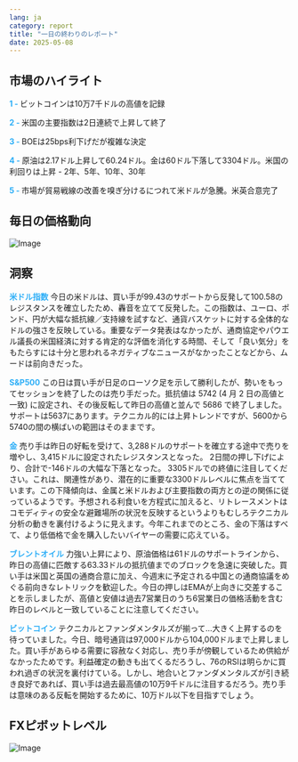 ```yaml
---
lang: ja
category: report
title: "一日の終わりのレポート"
date: 2025-05-08
---
```



<h2>市場のハイライト</h2>
<strong style="color: #2caef7;">1 - </strong> ビットコインは10万7千ドルの高値を記録

<strong style="color: #2caef7;">2 - </strong> 米国の主要指数は2日連続で上昇して終了

<strong style="color: #2caef7;">3 - </strong> BOEは25bps利下げだが複雑な決定

<strong style="color: #2caef7;">4 - </strong> 原油は2.17ドル上昇して60.24ドル。金は60ドル下落して3304ドル。米国の利回りは上昇 - 2年、5年、10年、30年


<strong style="color: #2caef7;">5 - </strong> 市場が貿易戦線の改善を嗅ぎ分けるにつれて米ドルが急騰。米英合意完了



<h2>毎日の価格動向</h2>
<img src="https://markleighedu.github.io/img/May-2025/08-May-2025/price.jpg" alt="Image"/>

<h2>洞察</h2>
<strong style="color: #2caef7;">米ドル指数</strong> 今日の米ドルは、買い手が99.43のサポートから反発して100.58のレジスタンスを確立したため、轟音を立てて反発した。この指数は、ユーロ、ポンド、円が大幅な抵抗線／支持線を試すなど、通貨バスケットに対する全体的なドルの強さを反映している。重要なデータ発表はなかったが、通商協定やパウエル議長の米国経済に対する肯定的な評価を消化する時間、そして「良い気分」をもたらすには十分と思われるネガティブなニュースがなかったことなどから、ムードは前向きだった。

<strong style="color: #2caef7;">S&P500</strong> この日は買い手が日足のローソク足を示して勝利したが、勢いをもってセッションを終了したのは売り手だった。抵抗値は 5742 (4 月 2 日の高値と一致) に設定され、その後反転して昨日の高値と並んで 5686 で終了しました。サポートは5637にあります。テクニカル的には上昇トレンドですが、5600から5740の間の横ばいの範囲はそのままです。 

<strong style="color: #2caef7;">金</strong> 売り手は昨日の好転を受けて、3,288ドルのサポートを確立する途中で売りを増やし、3,415ドルに設定されたレジスタンスとなった。  2日間の押し下げにより、合計で-146ドルの大幅な下落となった。 3305ドルでの終値に注目してください。これは、関連性があり、潜在的に重要な3300ドルレベルに焦点を当てています。この下降傾向は、金属と米ドルおよび主要指数の両方との逆の関係に従っているようです。予想される利食いを方程式に加えると、リトレースメントはコモディティの安全な避難場所の状況を反映するというよりもむしろテクニカル分析の動きを裏付けるように見えます。今年これまでのところ、金の下落はすべて、より低価格で金を購入したいバイヤーの需要に応えている。 

<strong style="color: #2caef7;">ブレントオイル</strong> 力強い上昇により、原油価格は61ドルのサポートラインから、昨日の高値に匹敵する63.33ドルの抵抗値までのブロックを急速に突破した。買い手は米国と英国の通商合意に加え、今週末に予定される中国との通商協議をめぐる前向きなレトリックを歓迎した。今日の押しはEMAが上向きに交差することを示しましたが、高値と安値は過去7営業日のうち6営業日の価格活動を含む昨日のレベルと一致していることに注意してください。

<strong style="color: #2caef7;">ビットコイン</strong> テクニカルとファンダメンタルズが揃って…大きく上昇するのを待っていました。今日、暗号通貨は97,000ドルから104,000ドルまで上昇しました。買い手があらゆる需要に容赦なく対応し、売り手が傍観しているため供給がなかったためです。利益確定の動きも出てくるだろうし、76のRSIは明らかに買われ過ぎの状況を裏付けている。しかし、地合いとファンダメンタルズが引き続き良好であれば、買い手は過去最高値の10万9千ドルに注目するだろう。売り手は意味のある反転を開始するために、10万ドル以下を目指すでしょう。



<h2>FXピボットレベル</h2>
<img src="https://markleighedu.github.io/img/May-2025/08-May-2025/pivot.jpg" alt="Image"/>